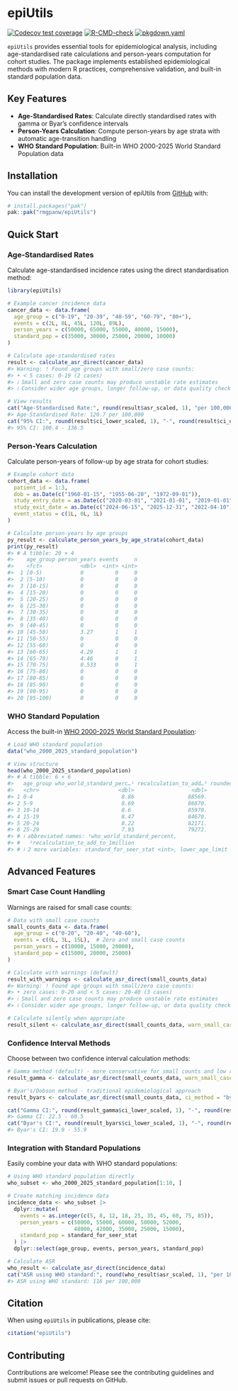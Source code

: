 
<!-- README.md is generated from README.Rmd. Please edit that file -->

# epiUtils

<!-- badges: start -->

[![Codecov test
coverage](https://codecov.io/gh/rmgpanw/epiUtils/graph/badge.svg)](https://app.codecov.io/gh/rmgpanw/epiUtils)
[![R-CMD-check](https://github.com/rmgpanw/epiUtils/actions/workflows/R-CMD-check.yaml/badge.svg)](https://github.com/rmgpanw/epiUtils/actions/workflows/R-CMD-check.yaml)
[![pkgdown.yaml](https://github.com/rmgpanw/epiUtils/actions/workflows/pkgdown.yaml/badge.svg)](https://github.com/rmgpanw/epiUtils/actions/workflows/pkgdown.yaml)
<!-- badges: end -->

`epiUtils` provides essential tools for epidemiological analysis,
including age-standardised rate calculations and person-years
computation for cohort studies. The package implements established
epidemiological methods with modern R practices, comprehensive
validation, and built-in standard population data.

## Key Features

- **Age-Standardised Rates**: Calculate directly standardised rates with
  gamma or Byar’s confidence intervals
- **Person-Years Calculation**: Compute person-years by age strata with
  automatic age-transition handling
- **WHO Standard Population**: Built-in WHO 2000-2025 World Standard
  Population data

## Installation

You can install the development version of epiUtils from
[GitHub](https://github.com/) with:

``` r
# install.packages("pak")
pak::pak("rmgpanw/epiUtils")
```

## Quick Start

### Age-Standardised Rates

Calculate age-standardised incidence rates using the direct
standardisation method:

``` r
library(epiUtils)

# Example cancer incidence data
cancer_data <- data.frame(
  age_group = c("0-19", "20-39", "40-59", "60-79", "80+"),
  events = c(2L, 8L, 45L, 120L, 89L),
  person_years = c(50000, 65000, 55000, 40000, 15000),
  standard_pop = c(35000, 30000, 25000, 20000, 10000)
)

# Calculate age-standardised rates
result <- calculate_asr_direct(cancer_data)
#> Warning: ! Found age groups with small/zero case counts:
#> • < 5 cases: 0-19 (2 cases)
#> ℹ Small and zero case counts may produce unstable rate estimates
#> ℹ Consider wider age groups, longer follow-up, or data quality checks

# View results
cat("Age-Standardised Rate:", round(result$asr_scaled, 1), "per 100,000\n")
#> Age-Standardised Rate: 120.7 per 100,000
cat("95% CI:", round(result$ci_lower_scaled, 1), "-", round(result$ci_upper_scaled, 1), "\n")
#> 95% CI: 106.4 - 136.5
```

### Person-Years Calculation

Calculate person-years of follow-up by age strata for cohort studies:

``` r
# Example cohort data
cohort_data <- data.frame(
  patient_id = 1:3,
  dob = as.Date(c("1960-01-15", "1955-06-20", "1972-09-01")),
  study_entry_date = as.Date(c("2020-03-01", "2021-01-01", "2019-01-01")),
  study_exit_date = as.Date(c("2024-06-15", "2025-12-31", "2022-04-10")),
  event_status = c(1L, 0L, 1L)
)

# Calculate person-years by age groups
py_result <- calculate_person_years_by_age_strata(cohort_data)
print(py_result)
#> # A tibble: 20 × 4
#>    age_group person_years events     n
#>    <fct>            <dbl>  <int> <int>
#>  1 [0-5)            0          0     0
#>  2 [5-10)           0          0     0
#>  3 [10-15)          0          0     0
#>  4 [15-20)          0          0     0
#>  5 [20-25)          0          0     0
#>  6 [25-30)          0          0     0
#>  7 [30-35)          0          0     0
#>  8 [35-40)          0          0     0
#>  9 [40-45)          0          0     0
#> 10 [45-50)          3.27       1     1
#> 11 [50-55)          0          0     0
#> 12 [55-60)          0          0     0
#> 13 [60-65)          4.29       1     1
#> 14 [65-70)          4.46       0     1
#> 15 [70-75)          0.533      0     1
#> 16 [75-80)          0          0     0
#> 17 [80-85)          0          0     0
#> 18 [85-90)          0          0     0
#> 19 [90-95)          0          0     0
#> 20 [95-100)         0          0     0
```

### WHO Standard Population

Access the built-in [WHO 2000-2025 World Standard
Population](https://seer.cancer.gov/stdpopulations/world.who.html):

``` r
# Load WHO standard population
data("who_2000_2025_standard_population")

# View structure
head(who_2000_2025_standard_population)
#> # A tibble: 6 × 6
#>   age_group who_world_standard_perc…¹ recalculation_to_add…² rounded_to_integers
#>   <chr>                         <dbl>                  <dbl>               <int>
#> 1 0-4                            8.86                 88569.               88569
#> 2 5-9                            8.69                 86870.               86870
#> 3 10-14                          8.6                  85970.               85970
#> 4 15-19                          8.47                 84670.               84670
#> 5 20-24                          8.22                 82171.               82171
#> 6 25-29                          7.93                 79272.               79272
#> # ℹ abbreviated names: ¹​who_world_standard_percent,
#> #   ²​recalculation_to_add_to_1million
#> # ℹ 2 more variables: standard_for_seer_stat <int>, lower_age_limit <int>
```

## Advanced Features

### Smart Case Count Handling

Warnings are raised for small case counts:

``` r
# Data with small case counts
small_counts_data <- data.frame(
  age_group = c("0-20", "20-40", "40-60"),
  events = c(0L, 3L, 15L),  # Zero and small case counts
  person_years = c(10000, 15000, 20000),
  standard_pop = c(15000, 20000, 25000)
)

# Calculate with warnings (default)
result_with_warnings <- calculate_asr_direct(small_counts_data)
#> Warning: ! Found age groups with small/zero case counts:
#> • zero cases: 0-20 and < 5 cases: 20-40 (3 cases)
#> ℹ Small and zero case counts may produce unstable rate estimates
#> ℹ Consider wider age groups, longer follow-up, or data quality checks

# Calculate silently when appropriate
result_silent <- calculate_asr_direct(small_counts_data, warn_small_cases = FALSE)
```

### Confidence Interval Methods

Choose between two confidence interval calculation methods:

``` r
# Gamma method (default) - more conservative for small counts and low rates
result_gamma <- calculate_asr_direct(small_counts_data, warn_small_cases = FALSE)

# Byar's/Dobson method - traditional epidemiological approach  
result_byars <- calculate_asr_direct(small_counts_data, ci_method = "byars", warn_small_cases = FALSE)

cat("Gamma CI:", round(result_gamma$ci_lower_scaled, 1), "-", round(result_gamma$ci_upper_scaled, 1), "\n")
#> Gamma CI: 22.5 - 60.5
cat("Byar's CI:", round(result_byars$ci_lower_scaled, 1), "-", round(result_byars$ci_upper_scaled, 1), "\n")
#> Byar's CI: 19.9 - 55.9
```

### Integration with Standard Populations

Easily combine your data with WHO standard populations:

``` r
# Using WHO standard population directly
who_subset <- who_2000_2025_standard_population[1:10, ]

# Create matching incidence data
incidence_data <- who_subset |>
  dplyr::mutate(
    events = as.integer(c(5, 8, 12, 18, 25, 35, 45, 60, 75, 85)),
    person_years = c(50000, 55000, 60000, 58000, 52000, 
                     48000, 42000, 35000, 25000, 15000),
    standard_pop = standard_for_seer_stat
  ) |>
  dplyr::select(age_group, events, person_years, standard_pop)

# Calculate ASR
who_result <- calculate_asr_direct(incidence_data)
cat("ASR using WHO standard:", round(who_result$asr_scaled, 1), "per 100,000\n")
#> ASR using WHO standard: 116 per 100,000
```

## Citation

When using `epiUtils` in publications, please cite:

``` r
citation("epiUtils")
```

## Contributing

Contributions are welcome! Please see the contributing guidelines and
submit issues or pull requests on GitHub.
